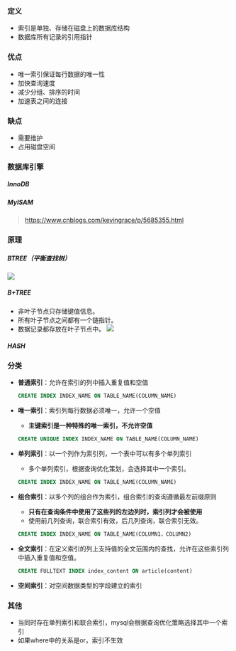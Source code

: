 ### 定义
* 索引是单独、存储在磁盘上的数据库结构
* 数据库所有记录的引用指针

### 优点
* 唯一索引保证每行数据的唯一性
* 加快查询速度
* 减少分组、排序的时间
* 加速表之间的连接

### 缺点
* 需要维护
* 占用磁盘空间

### 数据库引擎
##### InnoDB
##### MyISAM
> https://www.cnblogs.com/kevingrace/p/5685355.html

### 原理
##### BTREE（平衡查找树）
![](https://img2020.cnblogs.com/blog/1344121/202004/1344121-20200424223252102-593554593.png)
##### B+TREE
* 非叶子节点只存储键值信息。
* 所有叶子节点之间都有一个链指针。
* 数据记录都存放在叶子节点中。
![](https://img2020.cnblogs.com/blog/1344121/202004/1344121-20200424223353408-1747399073.png)
##### HASH

### 分类
* **普通索引**：允许在索引的列中插入重复值和空值
    ```sql
    CREATE INDEX INDEX_NAME ON TABLE_NAME(COLUMN_NAME)
    ```
* **唯一索引**：索引列每行数据必须唯一，允许一个空值
    * **主键索引是一种特殊的唯一索引，不允许空值**
    ```sql
    CREATE UNIQUE INDEX INDEX_NAME ON TABLE_NAME(COLUMN_NAME) 
    ```
* **单列索引**：以一个列作为索引列，一个表中可以有多个单列索引
    * 多个单列索引，根据查询优化策划，会选择其中一个索引。
    ```sql
    CREATE INDEX INDEX_NAME ON TABLE_NAME(COLUMN_NAME)
    ```
* **组合索引**：以多个列的组合作为索引，组合索引的查询遵循最左前缀原则
    * **只有在查询条件中使用了这些列的左边列时，索引列才会被使用**
    * 使用前几列查询，联合索引有效，后几列查询，联合索引无效。

    ```sql
    CREATE INDEX INDEX_NAME ON TABLE_NAME(COLUMN1，COLUMN2)
    ```
* **全文索引**：在定义索引的列上支持值的全文范围内的查找，允许在这些索引列中插入重复值和空值。
    ```sql
    CREATE FULLTEXT INDEX index_content ON article(content)
    ```
* **空间索引**：对空间数据类型的字段建立的索引

### 其他
* 当同时存在单列索引和联合索引，mysql会根据查询优化策略选择其中一个索引
* 如果where中的关系是or，索引不生效